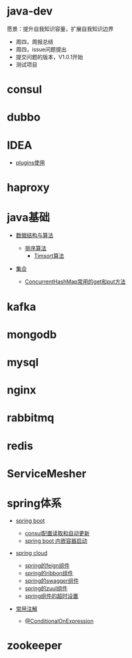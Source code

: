 # java-dev
愿景：提升自我知识容量，扩展自我知识边界
- 周四，周报总结
- 周四，issue问题提出
- 提交问题的版本，V1.0.1开始
- 测试项目

# consul

# dubbo

# IDEA
  - [plugins使用](https://github.com/xxw1754352621/java-dev/blob/master/IDEA/plugins.md)

# haproxy

# java基础
  - [数据结构与算法](https://github.com/xxw1754352621/java-dev/tree/master/java%E5%9F%BA%E7%A1%80/%E6%95%B0%E6%8D%AE%E7%BB%93%E6%9E%84%E4%B8%8E%E7%AE%97%E6%B3%95)
    - [排序算法](https://github.com/xxw1754352621/java-dev/tree/master/java%E5%9F%BA%E7%A1%80/%E6%95%B0%E6%8D%AE%E7%BB%93%E6%9E%84%E4%B8%8E%E7%AE%97%E6%B3%95/%E6%8E%92%E5%BA%8F%E7%AE%97%E6%B3%95)
      - [Timsort算法](https://github.com/xxw1754352621/java-dev/blob/master/java%E5%9F%BA%E7%A1%80/%E6%95%B0%E6%8D%AE%E7%BB%93%E6%9E%84%E4%B8%8E%E7%AE%97%E6%B3%95/%E6%8E%92%E5%BA%8F%E7%AE%97%E6%B3%95/Timsort%E7%AE%97%E6%B3%95.md)

  - [集合](https://github.com/xxw1754352621/java-dev/tree/master/java%E5%9F%BA%E7%A1%80/%E9%9B%86%E5%90%88)
    - [ConcurrentHashMap常用的get和put方法](https://github.com/xxw1754352621/java-dev/blob/master/java%E5%9F%BA%E7%A1%80/%E9%9B%86%E5%90%88/Map/ConcurrentHashMap%E5%B8%B8%E7%94%A8%E6%96%B9%E6%B3%95.md)

# kafka

# mongodb

# mysql

# nginx

# rabbitmq

# redis

# ServiceMesher

# spring体系

- [spring boot](https://github.com/xxw1754352621/java-dev/tree/master/spring%E4%BD%93%E7%B3%BB/spring%20boot)

  - [consul配置读取和自动更新](https://github.com/xxw1754352621/java-dev/blob/master/spring%E4%BD%93%E7%B3%BB/spring%20boot/spring%20boot%20consul%E8%AF%BB%E5%8F%96%E5%92%8C%E8%87%AA%E5%8A%A8%E6%9B%B4%E6%96%B0.md)
  - [spring boot 内嵌容器启动](https://github.com/xxw1754352621/java-dev/blob/master/spring%E4%BD%93%E7%B3%BB/spring%20boot/spring%20boot%20%E5%86%85%E5%B5%8C%E5%AE%B9%E5%99%A8.md)
- [spring cloud](https://github.com/xxw1754352621/java-dev/tree/master/spring%E4%BD%93%E7%B3%BB/spring%20cloud)
  - [spring的feign组件](https://github.com/xxw1754352621/java-dev/blob/master/spring%E4%BD%93%E7%B3%BB/spring%20cloud/spring%E7%9A%84feign%E7%BB%84%E4%BB%B6.md)
  - [spring的ribbon组件](https://github.com/xxw1754352621/java-dev/blob/master/spring%E4%BD%93%E7%B3%BB/spring%20cloud/spring%E7%9A%84ribbon%E7%BB%84%E4%BB%B6.md)
  - [spring的swagger组件](https://github.com/xxw1754352621/java-dev/blob/master/spring%E4%BD%93%E7%B3%BB/spring%20cloud/spring%E7%9A%84swagger%E4%BD%BF%E7%94%A8.md)
  - [spring的zuul组件](https://github.com/xxw1754352621/java-dev/blob/master/spring%E4%BD%93%E7%B3%BB/spring%20cloud/spring%E7%9A%84zuul%E7%BB%84%E4%BB%B6.md)
  - [spring组件的超时设置](https://github.com/xxw1754352621/java-dev/blob/master/spring%E4%BD%93%E7%B3%BB/spring%20cloud/spring%E7%9A%84%E8%B6%85%E6%97%B6%E8%AE%BE%E7%BD%AE.md)
- [常用注解](https://github.com/xxw1754352621/java-dev/tree/master/spring%E4%BD%93%E7%B3%BB/%E5%B8%B8%E7%94%A8%E6%B3%A8%E8%A7%A3)
  - [@ConditionalOnExpression](https://github.com/xxw1754352621/java-dev/blob/master/spring%E4%BD%93%E7%B3%BB/%E5%B8%B8%E7%94%A8%E6%B3%A8%E8%A7%A3/%40ConditionalOnExpression.md)

    

# zookeeper
